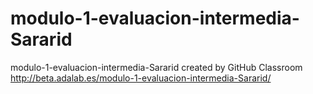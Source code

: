 # modulo-1-evaluacion-intermedia-Sararid
modulo-1-evaluacion-intermedia-Sararid created by GitHub Classroom
http://beta.adalab.es/modulo-1-evaluacion-intermedia-Sararid/
